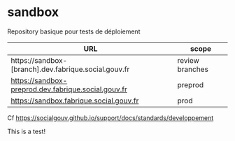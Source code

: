 # sandbox

Repository basique pour tests de déploiement


URL                                         | scope
--------------------------------------------|------------------
https://sandbox-[branch].dev.fabrique.social.gouv.fr  | review branches
https://sandbox-preprod.dev.fabrique.social.gouv.fr   | preprod
https://sandbox.fabrique.social.gouv.fr               | prod

Cf https://socialgouv.github.io/support/docs/standards/developpement

This is a test!
